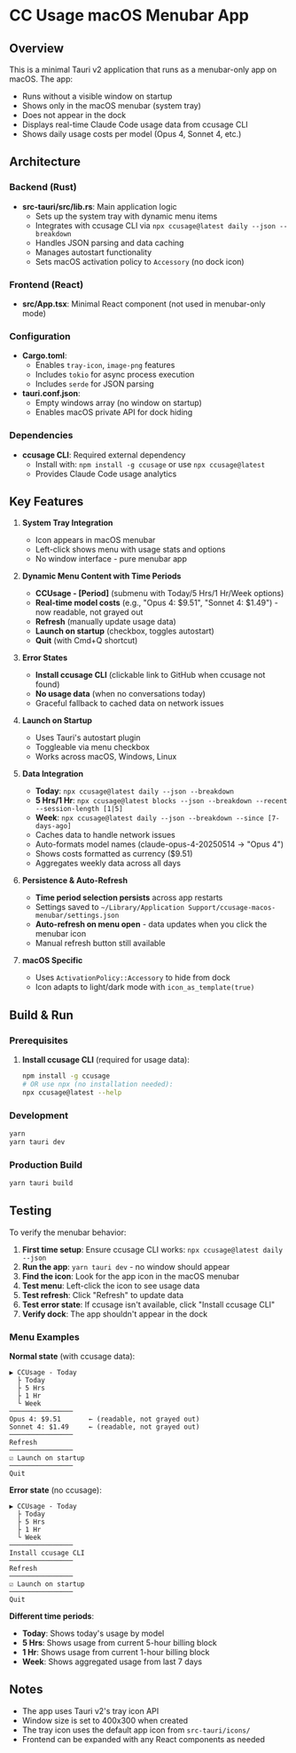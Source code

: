 # CC Usage macOS Menubar App

## Overview

This is a minimal Tauri v2 application that runs as a menubar-only app on macOS. The app:
- Runs without a visible window on startup
- Shows only in the macOS menubar (system tray)
- Does not appear in the dock
- Displays real-time Claude Code usage data from ccusage CLI
- Shows daily usage costs per model (Opus 4, Sonnet 4, etc.)

## Architecture

### Backend (Rust)
- **src-tauri/src/lib.rs**: Main application logic
  - Sets up the system tray with dynamic menu items
  - Integrates with ccusage CLI via `npx ccusage@latest daily --json --breakdown`
  - Handles JSON parsing and data caching
  - Manages autostart functionality
  - Sets macOS activation policy to `Accessory` (no dock icon)

### Frontend (React)
- **src/App.tsx**: Minimal React component (not used in menubar-only mode)

### Configuration
- **Cargo.toml**: 
  - Enables `tray-icon`, `image-png` features
  - Includes `tokio` for async process execution
  - Includes `serde` for JSON parsing
- **tauri.conf.json**: 
  - Empty windows array (no window on startup)
  - Enables macOS private API for dock hiding

### Dependencies
- **ccusage CLI**: Required external dependency
  - Install with: `npm install -g ccusage` or use `npx ccusage@latest`
  - Provides Claude Code usage analytics

## Key Features

1. **System Tray Integration**
   - Icon appears in macOS menubar
   - Left-click shows menu with usage stats and options
   - No window interface - pure menubar app

2. **Dynamic Menu Content with Time Periods**
   - **CCUsage - [Period]** (submenu with Today/5 Hrs/1 Hr/Week options)
   - **Real-time model costs** (e.g., "Opus 4: $9.51", "Sonnet 4: $1.49") - now readable, not grayed out
   - **Refresh** (manually update usage data)
   - **Launch on startup** (checkbox, toggles autostart)
   - **Quit** (with Cmd+Q shortcut)

3. **Error States**
   - **Install ccusage CLI** (clickable link to GitHub when ccusage not found)
   - **No usage data** (when no conversations today)
   - Graceful fallback to cached data on network issues

4. **Launch on Startup**
   - Uses Tauri's autostart plugin
   - Toggleable via menu checkbox
   - Works across macOS, Windows, Linux

5. **Data Integration**
   - **Today**: `npx ccusage@latest daily --json --breakdown`
   - **5 Hrs/1 Hr**: `npx ccusage@latest blocks --json --breakdown --recent --session-length [1|5]`
   - **Week**: `npx ccusage@latest daily --json --breakdown --since [7-days-ago]`
   - Caches data to handle network issues
   - Auto-formats model names (claude-opus-4-20250514 → "Opus 4")
   - Shows costs formatted as currency ($9.51)
   - Aggregates weekly data across all days

6. **Persistence & Auto-Refresh**
   - **Time period selection persists** across app restarts
   - Settings saved to `~/Library/Application Support/ccusage-macos-menubar/settings.json`
   - **Auto-refresh on menu open** - data updates when you click the menubar icon
   - Manual refresh button still available

7. **macOS Specific**
   - Uses `ActivationPolicy::Accessory` to hide from dock
   - Icon adapts to light/dark mode with `icon_as_template(true)`

## Build & Run

### Prerequisites
1. **Install ccusage CLI** (required for usage data):
   ```bash
   npm install -g ccusage
   # OR use npx (no installation needed):
   npx ccusage@latest --help
   ```

### Development
```bash
yarn
yarn tauri dev
```

### Production Build
```bash
yarn tauri build
```

## Testing

To verify the menubar behavior:
1. **First time setup**: Ensure ccusage CLI works: `npx ccusage@latest daily --json`
2. **Run the app**: `yarn tauri dev` - no window should appear
3. **Find the icon**: Look for the app icon in the macOS menubar
4. **Test menu**: Left-click the icon to see usage data
5. **Test refresh**: Click "Refresh" to update data
6. **Test error state**: If ccusage isn't available, click "Install ccusage CLI"
7. **Verify dock**: The app shouldn't appear in the dock

### Menu Examples

**Normal state** (with ccusage data):
```
▶ CCUsage - Today
  ├ Today
  ├ 5 Hrs  
  ├ 1 Hr
  └ Week
────────────────
Opus 4: $9.51       ← (readable, not grayed out)
Sonnet 4: $1.49     ← (readable, not grayed out)
────────────────
Refresh
────────────────
☑ Launch on startup
────────────────
Quit
```

**Error state** (no ccusage):
```
▶ CCUsage - Today
  ├ Today
  ├ 5 Hrs
  ├ 1 Hr
  └ Week
────────────────
Install ccusage CLI
────────────────
Refresh
────────────────
☑ Launch on startup
────────────────
Quit
```

**Different time periods**:
- **Today**: Shows today's usage by model
- **5 Hrs**: Shows usage from current 5-hour billing block  
- **1 Hr**: Shows usage from current 1-hour billing block
- **Week**: Shows aggregated usage from last 7 days

## Notes

- The app uses Tauri v2's tray icon API
- Window size is set to 400x300 when created
- The tray icon uses the default app icon from `src-tauri/icons/`
- Frontend can be expanded with any React components as needed